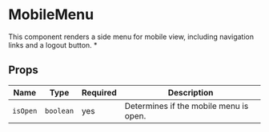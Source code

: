 # MobileMenu

This component renders a side menu for mobile view, including navigation links and a logout button.
 *

## Props

| Name | Type | Required | Description |
|------|------|----------|-------------|
| `isOpen` | `boolean` | yes | Determines if the mobile menu is open. |
